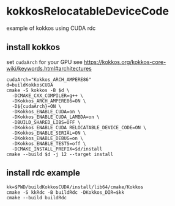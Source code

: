 # kokkosRelocatableDeviceCode
example of kokkos using CUDA rdc

## install kokkos

set `cudaArch` for your GPU
see https://kokkos.org/kokkos-core-wiki/keywords.html#architectures

```
cudaArch="Kokkos_ARCH_AMPERE86" 
d=buildKokkosCUDA
cmake -S kokkos -B $d \
  -DCMAKE_CXX_COMPILER=g++ \
  -DKokkos_ARCH_AMPERE86=ON \
  -D${cudaArch}=ON \
  -DKokkos_ENABLE_CUDA=on \
  -DKokkos_ENABLE_CUDA_LAMBDA=on \
  -DBUILD_SHARED_LIBS=OFF \
  -DKokkos_ENABLE_CUDA_RELOCATABLE_DEVICE_CODE=ON \
  -DKokkos_ENABLE_SERIAL=ON \
  -DKokkos_ENABLE_DEBUG=on \
  -DKokkos_ENABLE_TESTS=off \
  -DCMAKE_INSTALL_PREFIX=$d/install
cmake --build $d -j 12 --target install
```

## install rdc example

```
kk=$PWD/buildKokkosCUDA/install/lib64/cmake/Kokkos
cmake -S kkRdc -B buildRdc -DKokkos_DIR=$kk
cmake --build buildRdc
```
